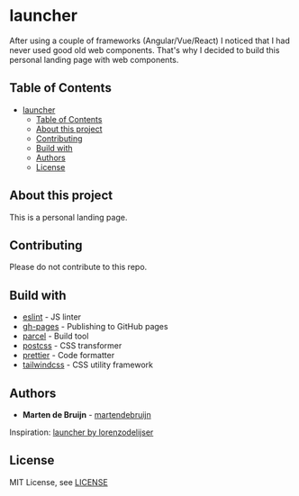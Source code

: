 # launcher

After using a couple of frameworks (Angular/Vue/React) I noticed that I had never used good old web components. That's why I decided to build this personal landing page with web components.

## Table of Contents

- [launcher](#launcher)
  - [Table of Contents](#table-of-contents)
  - [About this project](#about-this-project)
  - [Contributing](#contributing)
  - [Build with](#build-with)
  - [Authors](#authors)
  - [License](#license)

## About this project

This is a personal landing page.

## Contributing

Please do not contribute to this repo.

## Build with

- [eslint](https://eslint.org/) - JS linter
- [gh-pages](https://github.com/tschaub/gh-pages) - Publishing to GitHub pages
- [parcel](https://parceljs.org/) - Build tool
- [postcss](https://postcss.org/) - CSS transformer
- [prettier](https://prettier.io/) - Code formatter
- [tailwindcss](https://tailwindcss.com/) - CSS utility framework

## Authors

- **Marten de Bruijn** - [martendebruijn](https://github.com/martendebruijn)

Inspiration: [launcher by lorenzodelijser](https://github.com/lorenzodelijser/launcher)

## License

MIT License, see [LICENSE](/LICENSE)

